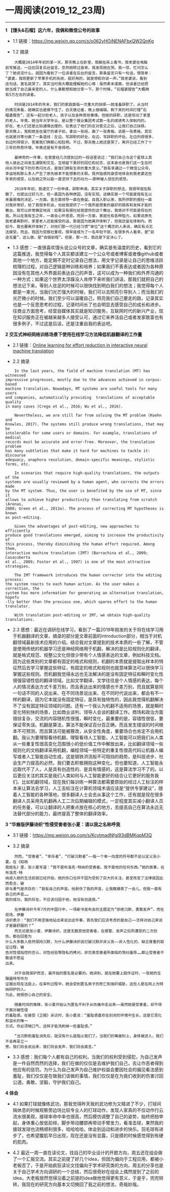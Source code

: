 # 一周阅读(2019_12_23周)

---
**1 【馒头&石榴】这六年，我俩和微信公号的故事**

- 1.1 链接：https://mp.weixin.qq.com/s/o062yHOiNENAFbxQW2QnKg

- 1.2 摘录
~~~
    大概是2014年年初的某一天。那天晚上在卧室，我躺在床上看书，我老婆在电脑  
前写推送，一边在回复后台留言。忽然她转过身来，我发现她在哭。我一惊，忙问怎么  
了？她说没什么，就因为看到了一位读者在后台的留言。那条留言只有一句话，很简单：  
“婆婆，我刚更新了苹果手机的系统，挺好用的，就是想和你说一声。”我老婆说，看到  
这句话，莫名就哭了。其实当时我大概能理解她的心情：虽然素未谋面，但读者已经把  
她当成了自己最亲密的人，什么事都想和她分享一下。那个时候，“石榴婆报告”大概拥  
有5万左右的读者。

    时间是2014年的年末，我们的家庭面临一次重大的抉择——她准备辞职了。从当时
的情况来看，她确实也是撑不住了。白天做记者，晚上做编辑，剩下来的时间打理”石  
榴婆报告“，还有一起分担老人、孩子以及各种其他事情。但她的辞职，还是惊动了家里  
的老人。毕竟，她当年大学毕业，是以整个报业集团考试第一名的成绩考入体制内的。  
好在，老人们还是比较通情达理的，在表达了他们的反对意见之后，让我们自己抉择。  
那天晚上，我和她坐在餐厅的桌子前，拿出一张纸，画了一张表格。说是一张表格，其实  
也就是对等分画了一条竖线：左边，写辞职的好处，右边，写辞职的坏处。左边列得很多，  
右边列得很少。答案我们俩都心知肚明。不过，那天晚上她还是哭了。离开已经工作了十  
三年的熟悉环境，毕竟还是有不舍得吧。    

    最神奇的一件事，在我曾经几次提到过的一段话里说过：“我们自己与这个星球上其  
他人彼此之间发生通联和交互，互相留下美好的回忆和纪念，这本身也是我们这一生在时  
间长河中留下的珍贵闪光点，是我们拥有生命的重大意义。”我有幸通过一个微信公众号，  
幸运地和那么多人产生了原先根本不能想象的关联。我开始感同身受地体会到我老婆这些  
年来的感受，以及她之所以能一直坚持下去的动力——那种被人信任的感觉。  

    2018年年初，我递交了一份申请，辞职申请。其实关于辞职的想法，我很早就在酝
酿了，也提出过好几次，但一直因为各种原因，没有实现。这确实是一个可能是我有生以  
来最艰难的决定。一方面，各方面领导一直在挽留。自我入职以来，我所供职的报社一直  
对我非常好，给了我很多机会，也给我提供了一个我所能想象的最好的锻炼和发挥才能的  
舞台。我可以非常确定地说：如果没有报社给我提供的这个舞台，我绝对不可能是现在的  
我。所以在我有生之年，一直会心怀感恩。而另一方面，家庭也有各种阻力。如果说原先  
我老婆离职时，家里老人还能接受的话，那是因为她离开体制了，但我还留在体制内。而  
如今，我也要离开体制了，对他们那一代已经习惯“单位”这个概念的人来说，确实有点无  
法接受。而且，我因为受报社重视，很早就成为了一名年轻干部，在很多外人看来，是“前  
途无量”，这么做，是“自毁前程”。但是，那一次，我还是下定决心了。

~~~

- 1.3 感想：一直很喜欢馒头说公众号的文章，确实是有温度的历史，看到它的这篇推送，我觉得每个人其实都该建立一个公众号或者博客或者像github或者其他一个地方，能定期不定时记录自己想法，用文字记录是让自己的思维活跃梳理的过程，对自己逻辑是种训练和培养；如果我们不善表达或者因为各种原因没有在其他人外界面前表达自己的声音，这可以成为一种我们和外界沟通的一种方式；如果这个世界太浮躁没人肯停下来听我们讲话，那我们就把自己的想法记下来，等别人驻足的时候可以很快找到明白我们的想法；我觉得每个人都是一束光，当我们光芒强大的时候，我们可以去照亮引导别人；而当我们的光芒微小的时候，我们至少可以温暖自己，照亮我们自己要走的路，记录其实也是一个反思思考的过程，记录时间长了也会明显去感受自己的成长和进步。往商业方面思考，经营自媒体其实就是知识服务，互联网时代的新兴产业，现在知识服务正在被越来越多人接受认可，通过它来养活自己或者发家致富也有很多例子，不过这是后话，还是注重自我的表达吧。


**2 交互式神经网络训练场景下使用在线学习方法降低机器翻译的工作量**

- 2.1 链接：[Online learning for effort reduction in interactive neural machine translation](https://arxiv.org/abs/1802.03594)

- 2.2 摘录
~~~
    In the last years, the field of machine translation (MT) has witnessed   
impressive progresses, mostly due to the advances achieved in corpus-based   
machine translation. Nowadays, MT systems are useful tools for many users   
and companies, automatically providing  translations of acceptable quality   
in many cases (Crego et al., 2016; Wu et al., 2016).  
   
    Nevertheless, we are still far from solving the MT problem (Koehn and   
Knowles, 2017). The systems still produce wrong translations, that may be   
intolerable for some users or domains. For example, translations of medical   
records must be accurate and error-free. Moreover, the translation problem   
has many subtleties that make it hard for machines to tackle it: discourse   
adequacy, anaphora resolution, domain-specific meanings, stylistic forms, etc.  

    In scenarios that require high-quality translations, the outputs of the   
systems are usually reviewed by a human agent, who corrects the errors made   
by the MT system. Thus, the user is benefited by the use of MT, since it   
allows to achieve higher productivity than translating from scratch (Arenas,   
2008; Green et al., 2013a). The process of correcting MT hypotheses is known  
as post-editing.  

    Given the advantages of post-editing, new approaches to efficiently   
produce good translations emerged, aiming to increase the productivity of   
this process, thereby diminishing the human effort required. Among them,   
interactive machine translation (IMT) (Barrachina et al., 2009; Casacuberta   
et al., 2009; Foster et al., 1997) is one of the most attractive strategies.

    The IMT framework introduces the human corrector into the editing process:   
the system reacts to each human action. As the user makes a correction, the   
system has more information for generating an alternative translation, hopefu  
-lly better than the previous one, which spares effort to the human translator.  

    With translation post-editing or IMT, we obtain high-quality translations.
~~~

- 2.3 感想：最近在调研在线学习，看到了一篇2019年刚发的关于将在线学习用于机器翻译的文章，摘录的部分是文章前面的introduction部分，相当于对机翻领域最新技术应用的介绍。结合我对文章提到的技术本质的一些了解，不管是使用传统的机器学习还是神经网络用于机翻，解决的是比较规则化的翻译，就是格式规范、规整公文化但很少带有个人情感表达的文章，例如科技文档。因为这些类别的文章都有固定的格式和规则，机翻的本质就是提取出样本的特征然后去学习掌握这些特征，有固定的格式和规则也就意味算法可以很快学习掌握这些规则。而机翻我觉得永远也无法解决的是没有固定特征和瞬时变化性很强容错性低的翻译领域。比如文学翻译，文学往往是个人情感的表达，每个人的情况表达方式千差万别，而且表达出来的情感也千差万别，而且就算是同一句话不同的人说出来、在不同场景说出来、在不同时代说出来，都会有不一样的翻译，因为它本就没有固定特征，是具有独特性的，因此我觉得机翻解决不了没有固定特征领域的问题。还有一个我认为机翻不适用的场景，就是瞬时变化特别快的场景，比如商业谈判、领导人会谈的翻译工作。商场和政治方面错综复杂，交流的内容随机性很强，瞬时变化，最重要的是，容错性很低，要保证零失误。机翻是算法，算法不能保证百分百正确，而且发生错误的时间根本不可预测，而且算法可能被篡改，从安全性角度，重要场合也肯定不会用机翻。我认为要理智看待机翻，理智看待人工智能，人工智能可以把我们从人类从一些重复性很高变化范围很小的低价值工作中解放出来，比如翻译领域一些规则化的文档翻译采用机翻，编程领域一些特定的重复性很高代码让机器人编写或者人工智能自动生成，这是钢铁洪流般不可阻挡的趋势，是科技进步、社会生产力提高的必然，我们要去积极拥抱这种变化。但也要知道，人工智能永远取代不了人，人是具有创造性的、是具有情感的，这是算法学习不了的。以后更应关注的其实是我们人类如何与人工智能更好的结合让它更好的服务我们。比如机翻领域，现在我们每训练一种算法都需要原始的经过人工标注的样本来让算法去学习，人工去标注在计算机领域术语应该是“提供专家建议”，随着人工智能的各种落地，很多翻译人士会去从事这个工作，还有就是现在很多翻译人员采用先机翻再人工二次后期编辑的模式，一定程度其实减小翻译人员的任务量，可以让翻译的人把重点放在核心的地方，去提高自己在算法永远无法替代部分的能力，最终提高了整体的翻译效率。

**3 “华裔版伊藤诗织”性侵受害者张小夏：请以我之名称呼我**

- 3.1 链接：https://mp.weixin.qq.com/s/KcytmadNfgj93dBMKqpM3Q

- 3.2 摘录
~~~
    然而，“受害者”、“幸存者”、“打破沉默者”——每一个单一向度的符号都不足以定义张小夏。在《知晓  
我姓名》里，张小夏写道：“我不是布洛克·特纳的受害者。我不是他的任何东西。”她的故事，在布洛克·特  
纳进入她的生活前就已经开始，她的伤口也并不因为受到了巨大的关注，甚至改变了法律就因此而愈合，破  
碎与勇气是共存的：“我有自己的声音。他剥夺了我的声音，让我瞎摸索了一会儿，但我一直有自己的声音……  
我的成功，我的存在，不应该归因于他，他没有创造我。”  

    在伊藤诗织今年7月的中国行中，一场新书发布会的主题定为“拒绝沉默，勇敢发声”，而在现场，伊藤  
诗织表示：“我们不用坚强地站出来说出这件事，首先我们应该考虑的是自己——怎样对自己来说才是最舒服的？”  
    而无论是张小夏、伊藤诗织，还是无数其他受害者，在报警、发声之后所遭受的二次创伤，都在回答为  
什么大多数人依然保持沉默，为什么伊藤诗织说打破沉默并非义务——非人性化的、缺乏尊重的取证过程，被  
告对性侵指控的否认，对性经验等隐私的拷问，非完美受害者所面临的荡妇羞辱……都让受害者不敢或不愿站  
出来。

    对于自我保护而言，最开始的匿名是必要的。她讲到，就在她要上庭作证时，一张她的生殖器特写作为  
证据出现在法庭上。在审判过程中，她会受到匿名男子的死亡和强奸威胁，这些人是在网上为特纳辩护的人。  
为此，她很担心自己的安全。  

    随着时间的推移，张小夏开始认为匿名不利于从伤痛中走出来——虽然她是受害者，却不得不面对被性侵  
的羞耻感。在接受《卫报》采访时，张小夏说：“羞耻感喜欢在封闭的环境中生长，这是它恶化和滋长的唯一  
方式。你必须喘口气，这样才能洗刷掉一些羞耻感。”  

    “当沉默和羞耻消失后，就没有什么能阻止我们了。当我们的嘴被封上，身体被进入，我们不会再呆立一  
旁。我们将会说出来，我们将会发声，我们将会直言。”
~~~

- 3.3 感想：我们每个人都有自己的权利，当我们的权利受到侵犯，为自己发声是一件自然而然的选择，我们在做的仅仅是去维护我们自己，去让作恶者得到他应有的惩罚。为什么为自己发声为自己维护权益会要因社会的偏见看法感到羞耻，我们仅仅是在做我们该做的事情，我们仅仅是在为我们收到的伤害讨回公道。勇敢，坚毅，守护我们自己。


**4 体会**

- 4.1 如果打球就像练武功，那我觉得昨天我的武功修为又精进了不少，打球间隔休息的时候观察旁边场比较专业人的打球动作，发现人家真的不仅动作行云流水很美观，接球率命中率也很高，然后模仿调整了自己的姿势，始终把拍举起，身体重心放低前倾，脚步带动腰部再带动手臂发力，看准击球，果然我的接球发球也流畅顺利很多，哈哈哈哈，体会到运动和进步的快乐。羽毛球有进步了，也希望腹肌早日出现，现在还是没有显露，只是摸的时候感觉得到有硬的肌肉。

- 4.2 最近一周一直在读论文，找自己的毕业设计的开题方向，周五还在组会做了一个汇报交流。其实之前提了好几个idea，但因为偏向于工程应用，都被小老板否了，于是开始疯狂读论文找偏向于学术研究类的方向，周五的分享也是关于自己学术方向调研的一个总结，然后很奇妙在组会上偶然提到了之前的idea，大老板居然觉得沿着之前提的idea做他觉得更有意义，于是乎，兜兜转转，我现在的研究方向基本又切换回了我之前的想法，奇哉妙哉。